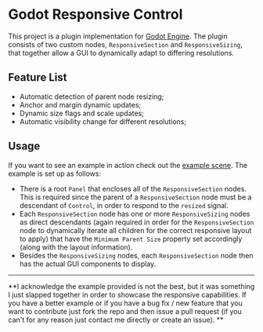 # Godot Responsive Control

This project is a plugin implementation for [Godot Engine](https://godotengine.org/). The plugin consists
of two custom nodes, `ResponsiveSection` and `ResponsiveSizing`, that together allow a GUI to dynamically
adapt to differing resolutions.

## Feature List

- Automatic detection of parent node resizing;
- Anchor and margin dynamic updates;
- Dynamic size flags and scale updates;
- Automatic visibility change for different resolutions;

## Usage

If you want to see an example in action check out the [example scene](source/example/ResponsiveExample.tscn).
The example is set up as follows:

- There is a root `Panel` that encloses all of the `ResponsiveSection` nodes. This is required since
  the parent of a `ResponsiveSection` node must be a descendant of `Control`, in order to respond to the
  `resized` signal.
- Each `ResponsiveSection` node has one or more `ResponsiveSizing` nodes as direct descendants (again required
  in order for the `ResponsiveSection` node to dynamically iterate all children for the correct responsive
  layout to apply) that have the `Minimum Parent Size` property set accordingly (along with the layout
  information).
- Besides the `ResponsiveSizing` nodes, each `ResponsiveSection` node then has the actual GUI components to
  display.

---

**I acknowledge the example provided is not the best, but it was something I just slapped together in order to
showcase the responsive capabilities. If you have a better example or if you have a bug fix / new feature that
you want to contribute just fork the repo and then issue a pull request (if you can't for any reason just
contact me directly or create an issue). **
